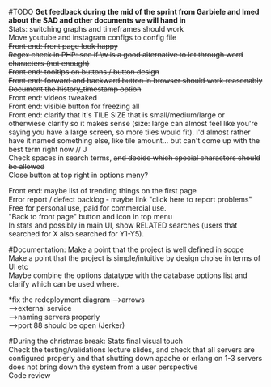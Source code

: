 #TODO
<b>Get feedback during the mid of the sprint from Garbiele and Imed about the SAD and other documents we will hand in</b><br />
Stats: switching graphs and timeframes should work<br />
Move youtube and instagram configs to config file<br />
<s>Front end: front page look happy</s><br />
<s>Regex check in PHP: see if \w is a good alternative to let through word characters (not enough)</s><br />
<s>Front end: tooltips on buttons / button design</s><br />
<s>Front end: forward and backward button in browser should work reasonably</s><br />
<s>Document the history_timestamp option</s><br />
Front end: videos tweaked<br />
Front end: visible button for freezing all<br />
Front end: clarify that it's TILE SIZE that is small/medium/large or otherwiese clarify so it makes sense (size: large can almost feel like you're saying you have a large screen, so more tiles would fit). I'd almost rather have it named something else, like tile amount... but can't come up with the best term right now // J<br />
Check spaces in search terms, <s>and decide which special characters should be allowed</s><br />
Close button at top right in options meny?<br />

Front end: maybe list of trending things on the first page<br />
Error report / defect backlog - maybe link "click here to report problems"<br />
Free for personal use, paid for commercial use.<br />
"Back to front page" button and icon in top menu<br />
In stats and possibly in main UI, show RELATED searches (users that searched for X also searched for Y1-Y5).<br />



#Documentation:
Make a point that the project is well defined in scope<br />
Make a point that the project is simple/intuitive by design choise in terms of UI etc<br />
Maybe combine the options datatype with the database options list and clarify which can be used where.<br />

*fix the redeployment diagram 
-->arrows<br /> 
-->external service<br />
-->naming servers properly <br />
-->port 88 should be open (Jerker) <br />

#During the christmas break:
Stats final visual touch<br />
Check the testing/validations lecture slides, and check that all servers are configured properly and that shutting down apache or erlang on 1-3 servers does not bring down the system from a user perspective<br />
Code review <br/>
